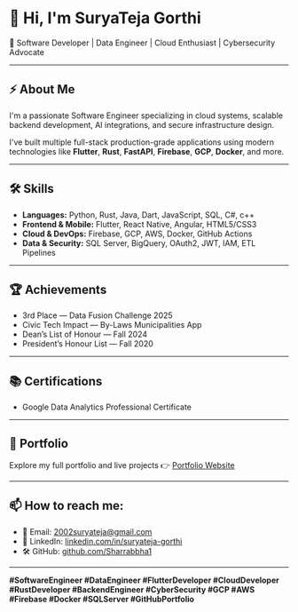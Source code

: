 # 👋 Hi, I'm SuryaTeja Gorthi

🚀 Software Developer | Data Engineer | Cloud Enthusiast | Cybersecurity Advocate

---

## ⚡ About Me
I'm a passionate Software Engineer specializing in cloud systems, scalable backend development, AI integrations, and secure infrastructure design.

I've built multiple full-stack production-grade applications using modern technologies like **Flutter**, **Rust**, **FastAPI**, **Firebase**, **GCP**, **Docker**, and more.

---

## 🛠️ Skills
- **Languages:** Python, Rust, Java, Dart, JavaScript, SQL, C#, c++
- **Frontend & Mobile:** Flutter, React Native, Angular, HTML5/CSS3
- **Cloud & DevOps:** Firebase, GCP, AWS, Docker, GitHub Actions
- **Data & Security:** SQL Server, BigQuery, OAuth2, JWT, IAM, ETL Pipelines

---

## 🏆 Achievements
- 3rd Place — Data Fusion Challenge 2025
- Civic Tech Impact — By-Laws Municipalities App
- Dean’s List of Honour — Fall 2024
- President’s Honour List — Fall 2020

---

## 📚 Certifications
- Google Data Analytics Professional Certificate

---

## 🚀 Portfolio
Explore my full portfolio and live projects 👉 [Portfolio Website](https://your-portfolio-link.com)

---

## 📫 How to reach me:
- 📧 Email: 2002suryateja@gmail.com
- 💼 LinkedIn: [linkedin.com/in/suryateja-gorthi](https://linkedin.com/in/suryateja-gorthi-7b9253238/)
- 🛠️ GitHub: [github.com/Sharrabbha1](https://github.com/Sharrabbha1)

---
**#SoftwareEngineer #DataEngineer #FlutterDeveloper #CloudDeveloper #RustDeveloper #BackendEngineer #CyberSecurity #GCP #AWS #Firebase #Docker #SQLServer #GitHubPortfolio**

